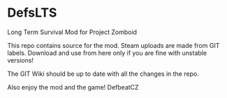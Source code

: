 # DefsLTS
Long Term Survival Mod for Project Zomboid 

This repo contains source for the mod. Steam uploads are made from GIT labels. Download and use from here only if you are fine with unstable versions!

The GIT Wiki should be up to date with all the changes in the repo.

Also enjoy the mod and the game!
DefbeatCZ
